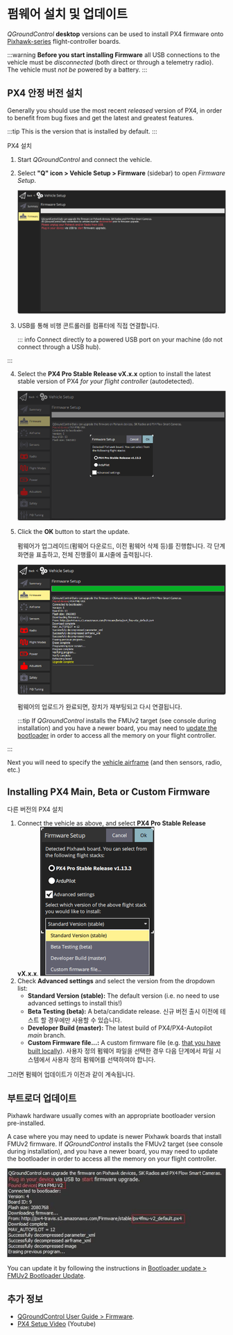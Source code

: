 # 펌웨어 설치 및 업데이트

_QGroundControl_ **desktop** versions can be used to install PX4 firmware onto [Pixhawk-series](../getting_started/flight_controller_selection.md) flight-controller boards.

:::warning
**Before you start installing Firmware** all USB connections to the vehicle must be _disconnected_ (both direct or through a telemetry radio).
The vehicle must _not be_ powered by a battery.
:::

## PX4 안정 버전 설치

Generally you should use the most recent _released_ version of PX4, in order to benefit from bug fixes and get the latest and greatest features.

:::tip
This is the version that is installed by default.
:::

PX4 설치

1. Start _QGroundControl_ and connect the vehicle.

2. Select **"Q" icon > Vehicle Setup > Firmware** (sidebar) to open _Firmware Setup_.

   ![Firmware disconnected](../../assets/qgc/setup/firmware/firmware_disconnected.png)

3. USB를 통해 비행 콘트롤러를 컴퓨터에 직접 연결합니다.

   ::: info
   Connect directly to a powered USB port on your machine (do not connect through a USB hub).

:::

4. Select the **PX4 Pro Stable Release vX.x.x** option to install the latest stable version of PX4 _for your flight controller_ (autodetected).

   ![Install PX4 default](../../assets/qgc/setup/firmware/firmware_connected_default_px4.png)

5. Click the **OK** button to start the update.

   펌웨어가 업그레이드(펌웨어 다운로드, 이전 펌웨어 삭제 등)를 진행합니다.
   각 단계 화면을 표출하고, 전체 진행률이 표시줄에 출력됩니다.

   ![Firmware upgrade complete](../../assets/qgc/setup/firmware/firmware_upgrade_complete.png)

   펌웨어의 업로드가 완료되면, 장치가 재부팅되고 다시 연결됩니다.

   :::tip
   If _QGroundControl_ installs the FMUv2 target (see console during installation) and you have a newer board, you may need to [update the bootloader](#bootloader) in order to access all the memory on your flight controller.

:::

Next you will need to specify the [vehicle airframe](../config/airframe.md) (and then sensors, radio, etc.)

<a id="custom"></a>

## Installing PX4 Main, Beta or Custom Firmware

다른 버전의 PX4 설치

1. Connect the vehicle as above, and select **PX4 Pro Stable Release vX.x.x**.
   ![Install PX4 version](../../assets/qgc/setup/firmware/qgc_choose_firmware.png)
2. Check **Advanced settings** and select the version from the dropdown list:
   - **Standard Version (stable):** The default version (i.e. no need to use advanced settings to install this!)
   - **Beta Testing (beta):** A beta/candidate release.
      신규 버전 출시 이전에 테스트 할 경우에만 사용할 수 있습니다.
   - **Developer Build (master):** The latest build of PX4/PX4-Autopilot _main_ branch.
   - **Custom Firmware file...:** A custom firmware file (e.g. [that you have built locally](../dev_setup/building_px4.md)).
      사용자 정의 펌웨어 파일을 선택한 경우 다음 단계에서 파일 시스템에서 사용자 정의 펌웨어를 선택하여야 합니다.

그러면 펌웨어 업데이트가 이전과 같이 계속됩니다.

<a id="bootloader"></a>

## 부트로더 업데이트

Pixhawk hardware usually comes with an appropriate bootloader version pre-installed.

A case where you may need to update is newer Pixhawk boards that install FMUv2 firmware.
If _QGroundControl_ installs the FMUv2 target (see console during installation), and you have a newer board, you may need to update the bootloader in order to access all the memory on your flight controller.

![FMUv2 update](../../assets/qgc/setup/firmware/bootloader_update.jpg)

You can update it by following the instructions in [Bootloader update > FMUv2 Bootloader Update](../advanced_config/bootloader_update.md#fmuv2-bootloader-update).

## 추가 정보

- [QGroundControl User Guide > Firmware](https://docs.qgroundcontrol.com/master/en/qgc-user-guide/setup_view/firmware.html).
- [PX4 Setup Video](https://youtu.be/91VGmdSlbo4) (Youtube)

